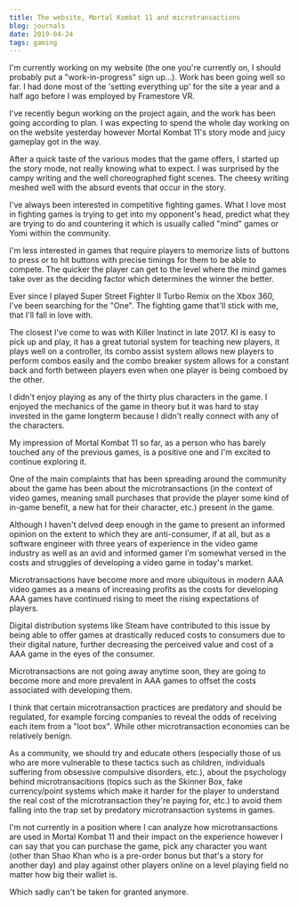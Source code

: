 ```yaml
---
title: The website, Mortal Kombat 11 and microtransactions
blog: journals
date: 2019-04-24
tags: gaming
---
```

I'm currently working on my website (the one you're currently on, I should probably put a "work-in-progress" sign up...). Work has been going well so far. I had done most of the 'setting everything up' for the site a year and a half ago before I was employed by Framestore VR.

I've recently begun working on the project again, and the work has been going according to plan. I was expecting to spend the whole day working on on the website yesterday however Mortal Kombat 11's story mode and juicy gameplay got in the way.

After a quick taste of the various modes that the game offers, I started up the story mode, not really knowing what to expect. I was surprised by the campy writing and the well choreographed fight scenes. The cheesy writing meshed well with the absurd events that occur in the story.

I've always been interested in competitive fighting games. What I love most in fighting games is trying to get into my opponent's head, predict what they are trying to do and countering it which is usually called "mind" games or Yomi within the community.

I'm less interested in games that require players to memorize lists of buttons to press or to hit buttons with precise timings for them to be able to compete. The quicker the player can get to the level where the mind games take over as the deciding factor which determines the winner the better.

Ever since I played Super Street Fighter II Turbo Remix on the Xbox 360, I've been searching for the "One". The fighting game that'll stick with me, that I'll fall in love with.

The closest I've come to was with Killer Instinct in late 2017. KI is easy to pick up and play, it has a great tutorial system for teaching new players, it plays well on a controller, its combo assist system allows new players to perform combos easily and the combo breaker system allows for a constant back and forth between players even when one player is being comboed by the other.

I didn't enjoy playing as any of the thirty plus characters in the game. I enjoyed the mechanics of the game in theory but it was hard to stay invested in the game longterm because I didn't really connect with any of the characters.

My impression of Mortal Kombat 11 so far, as a person who has barely touched any of the previous games, is a positive one and I'm excited to continue exploring it.

One of the main complaints that has been spreading around the community about the game has been about the microtransactions (in the context of video games, meaning small purchases that provide the player some kind of in-game benefit, a new hat for their character, etc.) present in the game.

Although I haven't delved deep enough in the game to present an informed opinion on the extent to which they are anti-consumer, if at all, but as a software engineer with three years of experience in the video game industry as well as an avid and informed gamer I'm somewhat versed in the costs and struggles of developing a video game in today's market.

Microtransactions have become more and more ubiquitous in modern AAA video games as a means of increasing profits as the costs for developing AAA games have continued rising to meet the rising expectations of players.

Digital distribution systems like Steam have contributed to this issue by being able to offer games at drastically reduced costs to consumers due to their digital nature, further decreasing the perceived value and cost of a AAA game in the eyes of the consumer.

Microtransactions are not going away anytime soon, they are going to become more and more prevalent in AAA games to offset the costs associated with developing them.

I think that certain microtransaction practices are predatory and should be regulated, for example forcing companies to reveal the odds of receiving each item from a "loot box". While other microtransaction economies can be relatively benign.

As a community, we should try and educate others (especially those of us who are more vulnerable to these tactics such as children, individuals suffering from obsessive compulsive disorders, etc.), about the psychology behind microtransacitions (topics such as the Skinner Box, fake currency/point systems which make it harder for the player to understand the real cost of the microtransaction they're paying for, etc.) to avoid them falling into the trap set by predatory microtransaction systems in games.

I'm not currently in a position where I can analyze how microtransactions are used in Mortal Kombat 11 and their impact on the experience however I can say that you can purchase the game, pick any character you want (other than Shao Khan who is a pre-order bonus but that's a story for another day) and play against other players online on a level playing field no matter how big their wallet is.

Which sadly can't be taken for granted anymore.
